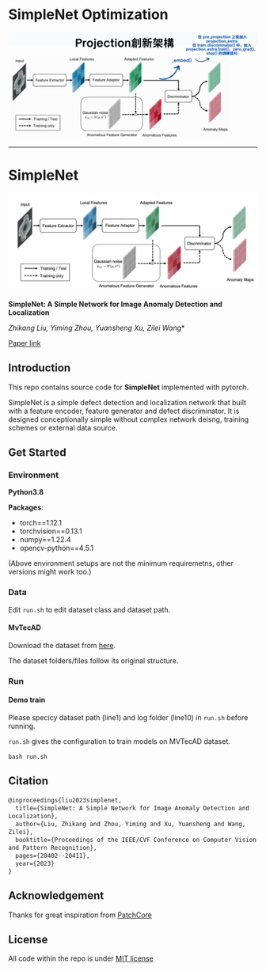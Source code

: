 # SimpleNet Optimization

![](imgs/modify.png)

------------------------------------------
# SimpleNet


![](imgs/cover.png)

**SimpleNet: A Simple Network for Image Anomaly Detection and Localization**

*Zhikang Liu, Yiming Zhou, Yuansheng Xu, Zilei Wang**

[Paper link](https://openaccess.thecvf.com/content/CVPR2023/papers/Liu_SimpleNet_A_Simple_Network_for_Image_Anomaly_Detection_and_Localization_CVPR_2023_paper.pdf)

##  Introduction

This repo contains source code for **SimpleNet** implemented with pytorch.

SimpleNet is a simple defect detection and localization network that built with a feature encoder, feature generator and defect discriminator. It is designed conceptionally simple without complex network deisng, training schemes or external data source.

## Get Started 

### Environment 

**Python3.8**

**Packages**:
- torch==1.12.1
- torchvision==0.13.1
- numpy==1.22.4
- opencv-python==4.5.1

(Above environment setups are not the minimum requiremetns, other versions might work too.)


### Data

Edit `run.sh` to edit dataset class and dataset path.

#### MvTecAD

Download the dataset from [here](https://www.mvtec.com/company/research/datasets/mvtec-ad/).

The dataset folders/files follow its original structure.

### Run

#### Demo train

Please specicy dataset path (line1) and log folder (line10) in `run.sh` before running.

`run.sh` gives the configuration to train models on MVTecAD dataset.
```
bash run.sh
```

## Citation
```
@inproceedings{liu2023simplenet,
  title={SimpleNet: A Simple Network for Image Anomaly Detection and Localization},
  author={Liu, Zhikang and Zhou, Yiming and Xu, Yuansheng and Wang, Zilei},
  booktitle={Proceedings of the IEEE/CVF Conference on Computer Vision and Pattern Recognition},
  pages={20402--20411},
  year={2023}
}
```

## Acknowledgement

Thanks for great inspiration from [PatchCore](https://github.com/amazon-science/patchcore-inspection)

## License

All code within the repo is under [MIT license](https://mit-license.org/)
